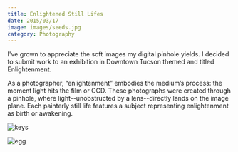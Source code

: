 ```yaml
---
title: Enlightened Still Lifes
date: 2015/03/17
image: images/seeds.jpg
category: Photography
---
```


I've grown to appreciate the soft images my digital pinhole yields. I decided to submit work to an exhibition in Downtown Tucson themed and titled Enlightenment.

As a photographer, “enlightenment” embodies the medium’s process: the moment light hits the film or CCD. These photographs were created through a pinhole, where light--unobstructed by a lens--directly lands on the image plane. Each painterly still life features a subject representing enlightenment as birth or awakening.

![keys](../images/keys.jpg)

![egg](../images/egg.jpg)
